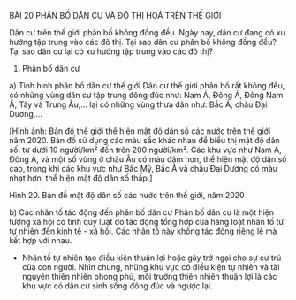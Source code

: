 BÀI 20 PHÂN BỐ DÂN CƯ VÀ ĐÔ THỊ HOÁ TRÊN THẾ GIỚI

Dân cư trên thế giới phân bố không đồng đều. Ngày nay, dân cư đang có xu hướng tập trung vào các đô thị. Tại sao dân cư phân bố không đồng đều? Tại sao dân cư lại có xu hướng tập trung vào các đô thị?

1. Phân bố dân cư

a) Tình hình phân bố dân cư thế giới
Dân cư thế giới phân bố rất không đều, có những vùng dân cư tập trung đông đúc như: Nam Á, Đông Á, Đông Nam Á, Tây và Trung Âu,... lại có những vùng thưa dân như: Bắc Á, châu Đại Dương,...

[Hình ảnh: Bản đồ thế giới thể hiện mật độ dân số các nước trên thế giới năm 2020. Bản đồ sử dụng các màu sắc khác nhau để biểu thị mật độ dân số, từ dưới 10 người/km² đến trên 200 người/km². Các khu vực như Nam Á, Đông Á, và một số vùng ở châu Âu có màu đậm hơn, thể hiện mật độ dân số cao, trong khi các khu vực như Bắc Mỹ, Bắc Á và châu Đại Dương có màu nhạt hơn, thể hiện mật độ dân số thấp.]

Hình 20. Bản đồ mật độ dân số các nước trên thế giới, năm 2020

b) Các nhân tố tác động đến phân bố dân cư
Phân bố dân cư là một hiện tượng xã hội có tính quy luật do tác động tổng hợp của hàng loạt nhân tố từ tự nhiên đến kinh tế - xã hội. Các nhân tố này không tác động riêng lẻ mà kết hợp với nhau.

- Nhân tố tự nhiên tạo điều kiện thuận lợi hoặc gây trở ngại cho sự cư trú của con người. Nhìn chung, những khu vực có điều kiện tự nhiên và tài nguyên thiên nhiên phong phú, môi trường thiên nhiên thuận lợi là các khu vực có dân cư sinh sống đông đúc và ngược lại.